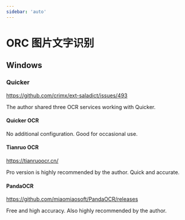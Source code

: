 ```yaml
---
sidebar: 'auto'
---
```


# ORC 图片文字识别

## Windows

### Quicker

<https://github.com/crimx/ext-saladict/issues/493>

The author shared three OCR services working with Quicker.

#### Quicker OCR

No additional configuration. Good for occasional use.

#### Tianruo OCR

<https://tianruoocr.cn/>

Pro version is highly recommended by the author. Quick and accurate.

#### PandaOCR

<https://github.com/miaomiaosoft/PandaOCR/releases>

Free and high accuracy. Also highly recommended by the author.
